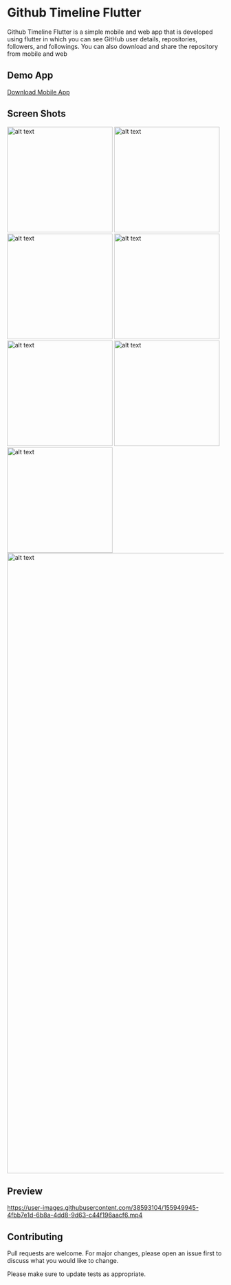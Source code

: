 # Github Timeline Flutter

Github Timeline Flutter is a simple mobile and web app that is developed using flutter in which you can see GitHub user details, repositories, followers, and followings. You can also download and share the repository from mobile and web

## Demo App

[Download Mobile App](https://drive.google.com/file/d/1ekwSDNGbNnRQu-d040P-v6d1tUQ8l_JS/view?usp=sharing)

## Screen Shots

<div >
  <img src="https://user-images.githubusercontent.com/38593104/155702348-ab574ac9-6384-41af-98c4-aaadbbf56ba4.png" alt="alt text" width="245">
  <img src="https://user-images.githubusercontent.com/38593104/155701698-0e20e496-4193-42d4-a56a-4be90efe1660.png" alt="alt text" width="245">
  <img src="https://user-images.githubusercontent.com/38593104/155701758-47a22db9-8d3f-468e-95ef-01a3ac194602.png" alt="alt text" width="245">
  <img src="https://user-images.githubusercontent.com/38593104/155702567-074d0036-646e-48dc-892a-6b372bba64e1.png" alt="alt text" width="245">
  <img src="https://user-images.githubusercontent.com/38593104/155701801-c5f0c432-f8ca-450b-abef-191290ed50b6.png" alt="alt text" width="245">
  <img src="https://user-images.githubusercontent.com/38593104/155701816-5fbd17b3-86a8-4f40-81df-c717013b980a.png" alt="alt text" width="245">
  <img src="https://user-images.githubusercontent.com/38593104/155702833-367d3769-b9fc-4466-995c-43b85e26979a.png" alt="alt text" width="245">
  <img src="https://user-images.githubusercontent.com/38593104/155703036-0084081c-9fef-438b-9d76-d9dfcbef4a1e.png" alt="alt text" width="1440" >
</div>

## Preview

https://user-images.githubusercontent.com/38593104/155949945-4fbb7e1d-6b8a-4dd8-9d63-c44f196aacf6.mp4

## Contributing

Pull requests are welcome. For major changes, please open an issue first to discuss what you would like to change.

Please make sure to update tests as appropriate.
